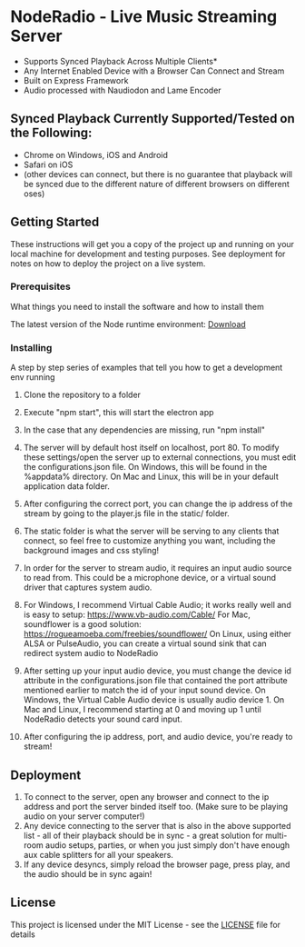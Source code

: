 # NodeRadio - Live Music Streaming Server 

- Supports Synced Playback Across Multiple Clients*
- Any Internet Enabled Device with a Browser Can Connect and Stream
- Built on Express Framework
- Audio processed with Naudiodon and Lame Encoder

## Synced Playback Currently Supported/Tested on the Following:

- Chrome on Windows, iOS and Android
- Safari on iOS
- (other devices can connect, but there is no guarantee that playback will be synced due to the different nature of different browsers on different oses)
## Getting Started

These instructions will get you a copy of the project up and running on your local machine for development and testing purposes. See deployment for notes on how to deploy the project on a live system.

### Prerequisites

What things you need to install the software and how to install them

The latest version of the Node runtime environment: [Download](https://nodejs.org/en/download/) 


### Installing

A step by step series of examples that tell you how to get a development env running

1. Clone the repository to a folder
2. Execute "npm start", this will start the electron app
3. In the case that any dependencies are missing, run "npm install"
4. The server will by default host itself on localhost, port 80.
To modify these settings/open the server up to external connections, you must edit the configurations.json file.
On Windows, this will be found in the %appdata% directory.
On Mac and Linux, this will be in your default application data folder.
5. After configuring the correct port, you can change the ip address of the stream by going to the player.js file in the static/ folder.
6. The static folder is what the server will be serving to any clients that connect, so feel free to customize anything you want, including the background images and css styling!
7. In order for the server to stream audio, it requires an input audio source to read from. This could be a microphone device, or a virtual sound driver that captures system audio.
8. For Windows, I recommend Virtual Cable Audio; it works really well and is easy to setup: https://www.vb-audio.com/Cable/
For Mac, soundflower is a good solution: https://rogueamoeba.com/freebies/soundflower/
On Linux, using either ALSA or PulseAudio, you can create a virtual sound sink that can redirect system audio to NodeRadio
9. After setting up your input audio device, you must change the device id attribute in the configurations.json file that contained the port attribute mentioned earlier to match the id of your input sound device.
On Windows, the Virtual Cable Audio device is usually audio device 1.
On Mac and Linux, I recommend starting at 0 and moving up 1 until NodeRadio detects your sound card input.

10. After configuring the ip address, port, and audio device, you're ready to stream!


## Deployment

1. To connect to the server, open any browser and connect to the ip address and port the server binded itself too. (Make sure to be playing audio on your server computer!)
2. Any device connecting to the server that is also in the above supported list - all of their playback should be in sync - a great solution for multi-room audio setups, parties, or when you just simply don't have enough aux cable splitters for all your speakers.
3. If any device desyncs, simply reload the browser page, press play, and the audio should be in sync again!

## License

This project is licensed under the MIT License - see the [LICENSE](LICENSE) file for details

